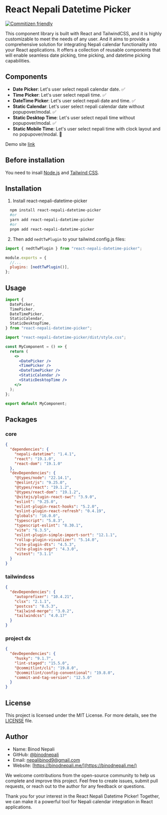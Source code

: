 # React Nepali Datetime Picker

[![Commitizen friendly](https://img.shields.io/badge/commitizen-friendly-brightgreen.svg)](http://commitizen.github.io/cz-cli/)

This component library is built with React and TailwindCSS, and it is highly customizable to meet the needs of any user. And it aims to provide a comprehensive solution for integrating Nepali calendar functionality into your React applications. It offers a collection of reusable components that will enable seamless date picking, time picking, and datetime picking capabilities.

## Components

- **Date Picker**: Let's user select nepali calendar date. ✅
- **Time Picker**: Let's user select nepali time. ✅
- **DateTime Picker**: Let's user select nepali date and time. ✅
- **Static Calendar**: Let's user select nepali calendar date without popupover/modal. ✅
- **Static Desktop Time**: Let's user select nepali time without popupover/modal. ✅
- **Static Mobile Time**: Let's user select nepali time with clock layout and no popupover/modal. 🚧

Demo site [link](https://react-nepali-datetime-picker.web.app)

## Before installation

You need to insall [Node.js](https://nodejs.org) and [Tailwind CSS](https://tailwindcss.com).

## Installation

1. Install react-nepali-datetime-picker

```bash
  npm install react-nepali-datetime-picker
  #or
  yarn add react-nepali-datetime-picker
  #or
  pnpm add react-nepali-datetime-picker
```

2. Then add `nedtTwPlugin` to your tailwind.config.js files:

```js
import { nedtTwPlugin } from "react-nepali-datetime-picker";

module.exports = {
  //...
  plugins: [nedtTwPlugin()],
};
```

## Usage

```jsx
import {
  DatePicker,
  TimePicker,
  DateTimePicker,
  StaticCalendar,
  StaticDesktopTime,
} from "react-nepali-datetime-picker";

import "react-nepali-datetime-picker/dist/style.css";

const MyComponent = () => {
  return (
    <>
      <DatePicker />
      <TimePicker />
      <DateTimePicker />
      <StaticCalendar />
      <StaticDesktopTime />
    </>
  );
};

export default MyComponent;
```

## Packages

### core

```json
{
  "dependencies": {
    "nepali-datetime": "1.4.1",
    "react": "19.1.0",
    "react-dom": "19.1.0"
  },
  "devDependencies": {
    "@types/node": "22.14.1",
    "@eslint/js": "9.25.0",
    "@types/react": "19.1.2",
    "@types/react-dom": "19.1.2",
    "@vitejs/plugin-react-swc": "3.9.0",
    "eslint": "9.25.0",
    "eslint-plugin-react-hooks": "5.2.0",
    "eslint-plugin-react-refresh": "0.4.19",
    "globals": "16.0.0",
    "typescript": "5.8.3",
    "typescript-eslint": "8.30.1",
    "vite": "6.3.5",
    "eslint-plugin-simple-import-sort": "12.1.1",
    "rollup-plugin-visualizer": "5.14.0",
    "vite-plugin-dts": "4.5.3",
    "vite-plugin-svgr": "4.3.0",
    "vitest": "3.1.1"
  }
}
```

### tailwindcss

```json
{
  "devDependencies": {
    "autoprefixer": "10.4.21",
    "clsx": "2.1.1",
    "postcss": "8.5.3",
    "tailwind-merge": "3.0.2",
    "tailwindcss": "4.0.17"
  }
}
```

### project dx

```json
{
  "devDependencies": {
    "husky": "9.1.7",
    "lint-staged": "15.5.0",
    "@commitlint/cli": "19.8.0",
    "@commitlint/config-conventional": "19.8.0",
    "commit-and-tag-version": "12.5.0"
  }
}
```

## License

This project is licensed under the MIT License. For more details, see the [LICENSE](./LICENSE) file.

## Author

- Name: Binod Nepali
- GitHub: [@binodnepali](https://github.com/binodnepali)
- Email: nepalibinod9@gmail.com
- Website: [https://binodnepali.me/](https://binodnepali.me/)

We welcome contributions from the open-source community to help us complete and improve this project. Feel free to create issues, submit pull requests, or reach out to the author for any feedback or questions.

Thank you for your interest in the React Nepali Datetime Picker! Together, we can make it a powerful tool for Nepali calendar integration in React applications.
